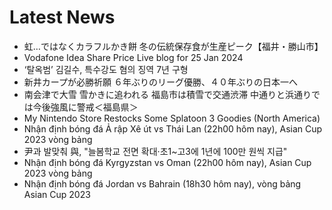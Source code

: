 # Latest News
-  虹…ではなくカラフルかき餅 冬の伝統保存食が生産ピーク【福井・勝山市】
-  Vodafone Idea Share Price Live blog for 25 Jan 2024
-  ‘탈옥범’ 김길수, 특수강도 혐의 징역 7년 구형
-  新井カープが必勝祈願 ６年ぶりのリーグ優勝、４０年ぶりの日本一へ
-  南会津で大雪 雪かきに追われる 福島市は積雪で交通渋滞 中通りと浜通りでは今後強風に警戒＜福島県＞
-  My Nintendo Store Restocks Some Splatoon 3 Goodies (North America)
-  Nhận định bóng đá Ả rập Xê út vs Thái Lan (22h00 hôm nay), Asian Cup 2023 vòng bảng
-  尹과 발맞춰 與, "늘봄학교 전면 확대·초1~고3에 1년에 100만 원씩 지급"
-  Nhận định bóng đá Kyrgyzstan vs Oman (22h00 hôm nay), Asian Cup 2023 vòng bảng
-  Nhận định bóng đá Jordan vs Bahrain (18h30 hôm nay), vòng bảng Asian Cup 2023
